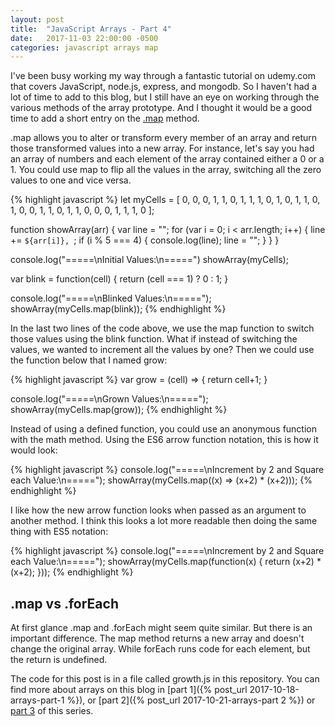 ```yaml
---
layout: post
title:  "JavaScript Arrays - Part 4"
date:   2017-11-03 22:00:00 -0500
categories: javascript arrays map
---
```


I've been busy working my way through a fantastic tutorial on udemy.com that covers JavaScript, node.js, express, and mongodb. So I haven't had a lot of time to add to this blog, but I still have an eye on working through the various methods of the array prototype. And I thought it would be a good time to add a short entry on the [.map](https://developer.mozilla.org/en-US/docs/Web/JavaScript/Reference/Global_Objects/Array/map) method.

.map allows you to alter or transform every member of an array and return those transformed values into a new array. For instance, let's say you had an array of numbers and each element of the array contained either a 0 or a 1. You could use map to flip all the values in the array, switching all the zero values to one and vice versa.

{% highlight javascript %}
  let myCells = [
    0, 0, 0, 1, 1,
    0, 1, 1, 1, 0,
    1, 0, 1, 1, 0,
    1, 0, 0, 1, 1,
    0, 1, 1, 0, 0,
    0, 1, 1, 1, 0
  ];

  function showArray(arr) {
    var line = "";
    for (var i = 0; i < arr.length; i++) {
      line += `${arr[i]}, `;
      if (i % 5 === 4) {
        console.log(line);
        line = "";
      }
    }
  }

  console.log("=====\nInitial Values:\n=====")
  showArray(myCells);

  var blink = function(cell) {
    return (cell === 1) ? 0 : 1;
  }

  console.log("=====\nBlinked Values:\n=====");
  showArray(myCells.map(blink));
{% endhighlight %}

In the last two lines of the code above, we use the map function to switch those values using the blink function. What if instead of switching the values, we wanted to increment all the values by one? Then we could use the function below that I named grow:

{% highlight javascript %}
  var grow = (cell) => {
    return cell+1;
  }

  console.log("=====\nGrown Values:\n=====");
  showArray(myCells.map(grow));
{% endhighlight %}

Instead of using a defined function, you could use an anonymous function with the math method. Using the ES6 arrow function notation, this is how it would look:

{% highlight javascript %}
  console.log("=====\nIncrement by 2 and Square each Value:\n=====");
  showArray(myCells.map((x) => (x+2) * (x+2)));
{% endhighlight %}

I like how the new arrow function looks when passed as an argument to another method. I think this looks a lot more readable then doing the same thing with ES5 notation:

{% highlight javascript %}
  console.log("=====\nIncrement by 2 and Square each Value:\n=====");
  showArray(myCells.map(function(x) {
    return (x+2) * (x+2);
  }));
{% endhighlight %}

## .map vs .forEach

At first glance .map and .forEach might seem quite similar. But there is an important difference. The map method returns a new array and doesn't change the original array. While forEach runs code for each element, but the return is undefined.

The code for this post is in a file called growth.js in this repository. You can find more about arrays on this blog in [part 1]({% post_url 2017-10-18-arrays-part-1 %}), or [part 2]({% post_url 2017-10-21-arrays-part 2 %}) or [part 3](https://mullaney.github.io/barista/javascript/arrays/filter/foreach/json/2017/10/23/arrays-part-3.html) of this series.
